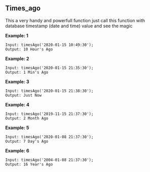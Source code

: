 ## Times_ago

This a very handy and powerfull function just call this function with database timestamp (date and time) value and see the magic

__Example: 1__

```
Input: timesAgo('2020-01-15 10:49:30');
Output: 10 Hour's Ago
```

__Example: 2__

```
Input: timesAgo('2020-01-15 21:35:30');
Output: 1 Min's Ago
```

__Example: 3__

```
Input: timesAgo('2020-01-15 21:38:30');
Output: Just Now
```

__Example: 4__

```
Input: timesAgo('2019-11-15 21:37:30');
Output: 2 Month Ago
```

__Example: 5__

```
Input: timesAgo('2020-01-08 21:37:30');
Output: 7 Day's Ago
```

__Example: 6__

```
Input: timesAgo('2004-01-08 21:37:30');
Output: 16 Year's Ago
```
